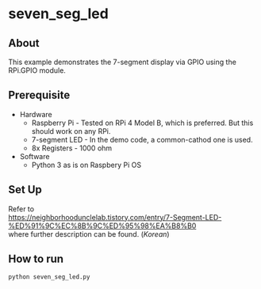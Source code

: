 # seven_seg_led

## About
This example demonstrates the 7-segment display via GPIO using the RPi.GPIO module.

## Prerequisite
* Hardware
    * Raspberry Pi - Tested on RPi 4 Model B, which is preferred. But this should work on any RPi.
    * 7-segment LED - In the demo code, a common-cathod one is used.
    * 8x Registers - 1000 ohm
* Software
    * Python 3 as is on Raspbery Pi OS

## Set Up
Refer to<br /> https://neighborhoodunclelab.tistory.com/entry/7-Segment-LED-%ED%91%9C%EC%8B%9C%ED%95%98%EA%B8%B0 <br />where further description can be found. (*Korean*)

## How to run
```bash
python seven_seg_led.py
```